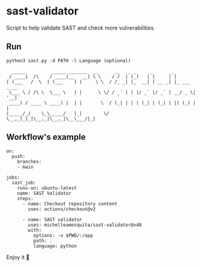 # sast-validator
Script to help validate SAST and check more vulnerabilities.


## Run
```python3 sast.py -d PATH -l Language (optional) ``` 
```
  _____          _____ _______  __      __   _ _     _       _             
 / ____|  /\    / ____|__   __| \ \    / /  | (_)   | |     | |            
| (___   /  \  | (___    | |     \ \  / /_ _| |_  __| | __ _| |_ ___  _ __ 
 \___ \ / /\ \  \___ \   | |      \ \/ / _` | | |/ _` |/ _` | __/ _ \| '__|
 ____) / ____ \ ____) |  | |       \  / (_| | | | (_| | (_| | || (_) | |   
|_____/_/    \_\_____/   |_|        \/ \__,_|_|_|\__,_|\__,_|\__\___/|_| 

```

## Workflow's example

```
on:
  push:
    branches:
    - main

jobs:
  sast_job:
    runs-on: ubuntu-latest
    name: SAST Validator
    steps:
      - name: Checkout repository content
        uses: actions/checkout@v2 

      - name: SAST validator
        uses: michelleamesquita/sast-validator@v40
        with:
          options: -v $PWD/:/app
          path: .
          language: python
```


Enjoy it 💜
